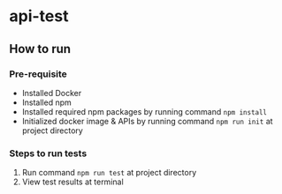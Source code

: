 # api-test
## How to run
### Pre-requisite
* Installed Docker
* Installed npm
* Installed required npm packages by running command `npm install`
* Initialized docker image & APIs by running command `npm run init` at project directory

### Steps to run tests
1. Run command `npm run test` at project directory
1. View test results at terminal

